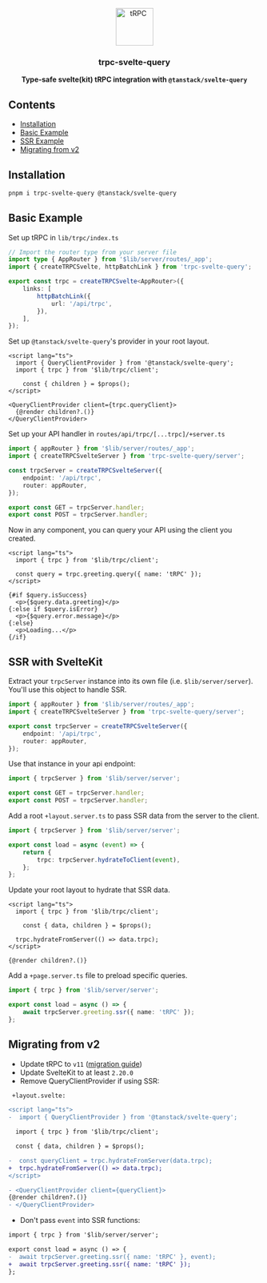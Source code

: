 <p align="center">
  <a href="https://trpc.io/"><img src="https://assets.trpc.io/icons/svgs/blue-bg-rounded.svg" alt="tRPC" height="75"/></a>
</p>

<h3 align="center">trpc-svelte-query</h3>

<p align="center">
  <strong>Type-safe svelte(kit) tRPC integration with <code>@tanstack/svelte-query</code></strong>
</p>

## Contents

- [Installation](#installation)
- [Basic Example](#basic-example)
- [SSR Example](#ssr-with-sveltekit)
- [Migrating from v2](#migrating-from-v2)

## Installation

```bash
pnpm i trpc-svelte-query @tanstack/svelte-query
```

## Basic Example

Set up tRPC in `lib/trpc/index.ts`

```ts
// Import the router type from your server file
import type { AppRouter } from '$lib/server/routes/_app';
import { createTRPCSvelte, httpBatchLink } from 'trpc-svelte-query';

export const trpc = createTRPCSvelte<AppRouter>({
	links: [
		httpBatchLink({
			url: '/api/trpc',
		}),
	],
});
```

Set up `@tanstack/svelte-query`'s provider in your root layout.

```svelte
<script lang="ts">
  import { QueryClientProvider } from '@tanstack/svelte-query';
  import { trpc } from '$lib/trpc/client';

	const { children } = $props();
</script>

<QueryClientProvider client={trpc.queryClient}>
  {@render children?.()}
</QueryClientProvider>
```

Set up your API handler in `routes/api/trpc/[...trpc]/+server.ts`

```ts
import { appRouter } from '$lib/server/routes/_app';
import { createTRPCSvelteServer } from 'trpc-svelte-query/server';

const trpcServer = createTRPCSvelteServer({
	endpoint: '/api/trpc',
	router: appRouter,
});

export const GET = trpcServer.handler;
export const POST = trpcServer.handler;
```

Now in any component, you can query your API using the client you created.

```svelte
<script lang="ts">
  import { trpc } from '$lib/trpc/client';

  const query = trpc.greeting.query({ name: 'tRPC' });
</script>

{#if $query.isSuccess}
  <p>{$query.data.greeting}</p>
{:else if $query.isError}
  <p>{$query.error.message}</p>
{:else}
  <p>Loading...</p>
{/if}
```

## SSR with SvelteKit

Extract your `trpcServer` instance into its own file (i.e. `$lib/server/server`). You'll use this object to handle SSR.

```ts
import { appRouter } from '$lib/server/routes/_app';
import { createTRPCSvelteServer } from 'trpc-svelte-query/server';

export const trpcServer = createTRPCSvelteServer({
	endpoint: '/api/trpc',
	router: appRouter,
});
```

Use that instance in your api endpoint:

```ts
import { trpcServer } from '$lib/server/server';

export const GET = trpcServer.handler;
export const POST = trpcServer.handler;
```

Add a root `+layout.server.ts` to pass SSR data from the server to the client.

```ts
import { trpcServer } from '$lib/server/server';

export const load = async (event) => {
	return {
		trpc: trpcServer.hydrateToClient(event),
	};
};
```

Update your root layout to hydrate that SSR data.

```svelte
<script lang="ts">
  import { trpc } from '$lib/trpc/client';

	const { data, children } = $props();

  trpc.hydrateFromServer(() => data.trpc);
</script>

{@render children?.()}
```

Add a `+page.server.ts` file to preload specific queries.

```ts
import { trpc } from '$lib/server/server';

export const load = async () => {
	await trpcServer.greeting.ssr({ name: 'tRPC' });
};
```

## Migrating from v2

- Update tRPC to `v11` ([migration guide](https://trpc.io/docs/migrate-from-v10-to-v11))
- Update SvelteKit to at least `2.20.0`
- Remove QueryClientProvider if using SSR:

```diff
 +layout.svelte:

<script lang="ts">
-  import { QueryClientProvider } from '@tanstack/svelte-query';

  import { trpc } from '$lib/trpc/client';

  const { data, children } = $props();

-  const queryClient = trpc.hydrateFromServer(data.trpc);
+  trpc.hydrateFromServer(() => data.trpc);
</script>

- <QueryClientProvider client={queryClient}>
{@render children?.()}
- </QueryClientProvider>
```

- Don't pass `event` into SSR functions:

```diff
import { trpc } from '$lib/server/server';

export const load = async () => {
-  await trpcServer.greeting.ssr({ name: 'tRPC' }, event);
+  await trpcServer.greeting.ssr({ name: 'tRPC' });
};
```
